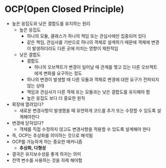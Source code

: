 # OCP(Open Closed Principle)

- 높은 응집도와 낮은 결합도를 유지하는 원리
    - 높은 응집도
        - 하나의 모듈, 클래스가 하나의 책임 또는 관심사에만 집중되어 있다
        - 같은 책임, 관심사를 기반으로 하나의 객체로 설계하기 때문에 객체에 변경이 발생하더라도 다른 곳에 미치는 영향이 제한적임
    - 낮은 결합도
        - 결합도
            - 하나의 오브젝트가 변경이 일어날 때 관계를 맺고 있는 다른 오브젝트에게 변화를 요구하는 정도
        - 하나의 변경이 발생할 때 다른 모듈과 객체로 변경에 대한 요구가 전파되지 않는 상태
        - 책임과 관심사가 다른 객체 또는 모듈과는 낮은 결합도를 유지해야 함
        - 높은 응집도 보다 더 중요한 원칙
- 확장에 열려있다?
    - 새로운 변경사항이 발생했을 때 유연하게 코드를 추가 또는 수정할 수 있도록 설계해야한다
- 변경에 닫혀있다?
    - 객체를 직접 수정하지 않고도 변경사항을 적용할 수 있도록 설계해야 한다
- 즉, OCP는 추상화를 의미하는 것으로 해석됨
- OCP를 가능하게 하는 중요한 매커니즘
    - **추상화, 다형성**
- 결국은 유지보수성을 좋게 하자는 의미
- 전역 변수를 사용하는 것을 자제 해야함

